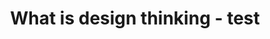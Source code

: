 ---
_db_id: 852
content_type: topic
ready: true
tags:
- design-thinking
- design-thinking-sprint
title: What is design thinking - test
---
